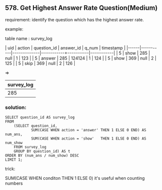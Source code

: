 ## 578. Get Highest Answer Rate Question(Medium)

requirement: identify the question which has the highest answer rate.

example:

table name : survey_log

| uid  | action    | question_id  | answer_id  | q_num     | timestamp  |
|------|-----------|--------------|------------+-----------|------------|
| 5    | show      | 285          | null       | 1         | 123        |
| 5    | answer    | 285          | 124124     | 1         | 124        |
| 5    | show      | 369          | null       | 2         | 125        |
| 5    | skip      | 369          | null       | 2         | 126        |


=>

| survey_log  |
|-------------|
|    285      |



### solution:

```
SELECT question_id AS survey_log
FROM 
    (SELECT question_id,
            SUM(CASE WHEN action = 'answer' THEN 1 ELSE 0 END) AS num_ans,
            SUM(CASE WHEN action = 'show'   THEN 1 ELSE 0 END) AS num_show
    FROM survey_log
    GROUP BY question_id) AS t
ORDER BY (num_ans / num_show) DESC
LIMIT 1;

```

trick:

SUM(CASE WHEN conditon THEN 1 ELSE 0)
it's useful when counting numbers


